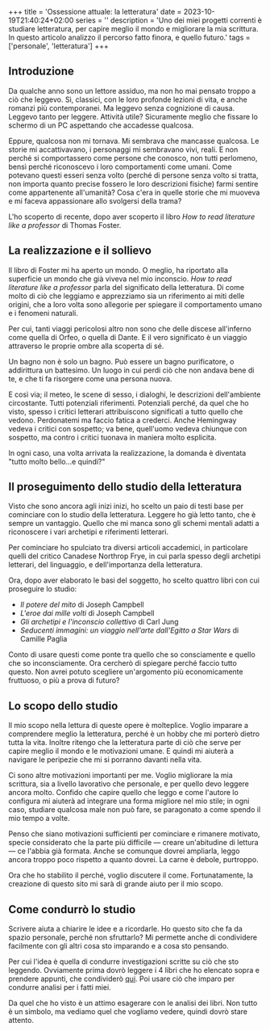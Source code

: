 +++
title = 'Ossessione attuale: la letteratura'
date = 2023-10-19T21:40:24+02:00
series = ''
description = 'Uno dei miei progetti correnti è studiare letteratura, per capire meglio il mondo e migliorare la mia scrittura. In questo articolo analizzo il percorso fatto finora, e quello futuro.'
tags = ['personale', 'letteratura']
+++

## Introduzione

Da qualche anno sono un lettore assiduo, ma non ho mai pensato troppo a ciò che leggevo. Sì, classici, con le loro profonde lezioni di vita, e anche romanzi più contemporanei. Ma leggevo senza cognizione di causa. Leggevo tanto per leggere. Attività utile? Sicuramente meglio che fissare lo schermo di un PC aspettando che accadesse qualcosa.

Eppure, qualcosa non mi tornava. Mi sembrava che mancasse qualcosa. Le storie mi accattivavano, i personaggi mi sembravano vivi, reali. E non perché si comportassero come persone che conosco, non tutti perlomeno, bensì perché riconoscevo i loro comportamenti come umani. Come potevano questi esseri senza volto (perché di persone senza volto si tratta, non importa quanto precise fossero le loro descrizioni fisiche) farmi sentire come appartenente all'umanità? Cosa c'era in quelle storie che mi muoveva e mi faceva appassionare allo svolgersi della trama? 

L'ho scoperto di recente, dopo aver scoperto il libro *How to read literature like a professor* di Thomas Foster.

## La realizzazione e il sollievo
Il libro di Foster mi ha aperto un mondo. O meglio, ha riportato alla superficie un mondo che già viveva nel mio inconscio. *How to read literature like a professor* parla del significato della letteratura. Di come molto di ciò che leggiamo e apprezziamo sia un riferimento ai miti delle origini, che a loro volta sono allegorie per spiegare il comportamento umano e i fenomeni naturali. 

Per cui, tanti viaggi pericolosi altro non sono che delle discese all'inferno come quella di Orfeo, o quella di Dante. E il vero significato è un viaggio attraverso le proprie ombre alla scoperta di sé.

Un bagno non è solo un bagno. Può essere un bagno purificatore, o addirittura un battesimo. Un luogo in cui perdi ciò che non andava bene di te, e che ti fa risorgere come una persona nuova. 

E così via; il meteo, le scene di sesso, i dialoghi, le descrizioni dell'ambiente circostante. Tutti potenziali riferimenti. Potenziali perché, da quel che ho visto, spesso i critici letterari attribuiscono significati a tutto quello che vedono. Perdonatemi ma faccio fatica a crederci. Anche Hemingway vedeva i critici con sospetto; va bene, quell'uomo vedeva chiunque con sospetto, ma contro i critici tuonava in maniera molto esplicita.

In ogni caso, una volta arrivata la realizzazione, la domanda è diventata "tutto molto bello...e quindi?"

## Il proseguimento dello studio della letteratura
Visto che sono ancora agli inizi inizi, ho scelto un paio di testi base per cominciare con lo studio della letteratura. Leggere ho già letto tanto, che è sempre un vantaggio. Quello che mi manca sono gli schemi mentali adatti a riconoscere i vari archetipi e riferimenti letterari.

Per cominciare ho spulciato tra diversi articoli accademici, in particolare quelli del critico Canadese Northrop Frye, in cui parla spesso degli archetipi letterari, del linguaggio, e dell'importanza della letteratura. 

Ora, dopo aver elaborato le basi del soggetto, ho scelto quattro libri con cui proseguire lo studio:

- *Il potere del mito* di Joseph Campbell
- *L'eroe dai mille volti* di Joseph Campbell
- *Gli archetipi e l'inconscio collettivo* di Carl Jung
- *Seducenti immagini: un viaggio nell'arte dall'Egitto a Star Wars* di Camille Paglia

Conto di usare questi come ponte tra quello che so consciamente e quello che so inconsciamente. Ora cercherò di spiegare perché faccio tutto questo. Non avrei potuto scegliere un'argomento più economicamente fruttuoso, o più a prova di futuro? 

## Lo scopo dello studio
Il mio scopo nella lettura di queste opere è molteplice. Voglio imparare a comprendere meglio la letteratura, perché è un hobby che mi porterò dietro tutta la vita. Inoltre ritengo che la letteratura parte di ciò che serve per capire meglio il mondo e le motivazioni umane. E quindi mi aiuterà a navigare le peripezie che mi si porranno davanti nella vita.

Ci sono altre motivazioni importanti per me. Voglio migliorare la mia scrittura, sia a livello lavorativo che personale, e per quello devo leggere ancora molto. Confido che capire quello che leggo e come l'autore lo configura mi aiuterà ad integrare una forma migliore nel mio stile; in ogni caso, studiare qualcosa male non può fare, se paragonato a come spendo il mio tempo a volte. 

Penso che siano motivazioni sufficienti per cominciare e rimanere motivato, specie considerato che la parte più difficile — creare un'abitudine di lettura — ce l'abbia già formata. Anche se comunque dovrei ampliarla, leggo ancora troppo poco rispetto a quanto dovrei. La carne è debole, purtroppo.

Ora che ho stabilito il perché, voglio discutere il come. Fortunatamente, la creazione di questo sito mi sarà di grande aiuto per il mio scopo.

## Come condurrò lo studio
Scrivere aiuta a chiarire le idee e a ricordarle. Ho questo sito che fa da spazio personale, perché non sfruttarlo? Mi permette anche di condividere facilmente con gli altri cosa sto imparando e a cosa sto pensando.

Per cui l'idea è quella di condurre investigazioni scritte su ciò che sto leggendo. Ovviamente prima dovrò leggere i 4 libri che ho elencato sopra e prendere appunti, che condividerò [qui](/libri/). Poi usare ciò che imparo per condurre analisi per i fatti miei.

Da quel che ho visto è un attimo esagerare con le analisi dei libri. Non tutto è un simbolo, ma vediamo quel che vogliamo vedere, quindi dovrò stare attento. 

